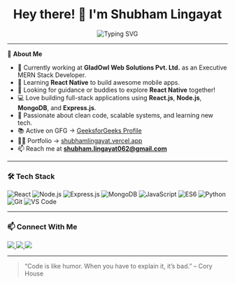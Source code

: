 <h1 align="center">Hey there! 👋 I'm Shubham Lingayat</h1>

<div align="center">
  <img src="https://readme-typing-svg.demolab.com?font=Fira+Code&pause=1000&color=F78C6C&center=true&vCenter=true&multiline=true&width=435&lines=Hi+there!+%F0%9F%91%8B+I'm+Shubham+Lingayat;MERN+Stack+Developer;React+Native+Learner;Let's+build+something+cool!+🚀" alt="Typing SVG" />
</div>

---

🌟 **About Me**

- 🔭 Currently working at **GladOwl Web Solutions Pvt. Ltd.** as an Executive MERN Stack Developer.  
- 🌱 Learning **React Native** to build awesome mobile apps.  
- 🤝 Looking for guidance or buddies to explore **React Native** together!  
- 💻 Love building full-stack applications using **React.js**, **Node.js**, **MongoDB**, and **Express.js**.  
- 🧠 Passionate about clean code, scalable systems, and learning new tech.  
- 📚 Active on GFG → [GeeksforGeeks Profile](https://www.geeksforgeeks.org/shubhamzzz/)  
- 🧑‍💼 Portfolio → [shubhamlingayat.vercel.app](https://shubhamlingayat.vercel.app/)  
- 📫 Reach me at **shubham.lingayat062@gmail.com**

---

<h3>🛠️ Tech Stack</h3>

![React](https://img.shields.io/badge/-React-61DAFB?style=flat-square&logo=react)
![Node.js](https://img.shields.io/badge/-Node.js-339933?style=flat-square&logo=node.js)
![Express.js](https://img.shields.io/badge/-Express.js-000000?style=flat-square&logo=express)
![MongoDB](https://img.shields.io/badge/-MongoDB-47A248?style=flat-square&logo=mongodb)
![JavaScript](https://img.shields.io/badge/-JavaScript-F7DF1E?style=flat-square&logo=javascript)
![ES6](https://img.shields.io/badge/-ES6-%23323330?style=flat-square&logo=javascript)
![Python](https://img.shields.io/badge/-Python-3776AB?style=flat-square&logo=python)
![Git](https://img.shields.io/badge/-Git-F05032?style=flat-square&logo=git)
![VS Code](https://img.shields.io/badge/-VS%20Code-007ACC?style=flat-square&logo=visual-studio-code)

---

<h3>📫 Connect With Me</h3>

<p align="left">
  <a href="https://linkedin.com/in/shubham-lingayat" target="_blank">
    <img src="https://img.shields.io/badge/-LinkedIn-0077B5?style=for-the-badge&logo=linkedin" />
  </a>
  <a href="https://instagram.com/shubhamzzz_" target="_blank">
    <img src="https://img.shields.io/badge/-Instagram-E4405F?style=for-the-badge&logo=instagram" />
  </a>
  <a href="https://auth.geeksforgeeks.org/user/shubhamzzz" target="_blank">
    <img src="https://img.shields.io/badge/-GeeksforGeeks-2F8D46?style=for-the-badge&logo=geeksforgeeks&logoColor=white" />
  </a>
</p>

---

> “Code is like humor. When you have to explain it, it’s bad.” – Cory House

